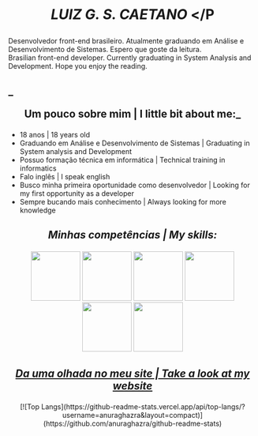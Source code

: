 # <p align="center"> _LUIZ G. S. CAETANO_  </P
Desenvolvedor front-end brasileiro. Atualmente graduando em Análise e Desenvolvimento de Sistemas. Espero que goste da leitura.  
Brasilian front-end developer. Currently graduating in System Analysis and Development. Hope you enjoy the reading.  

## _ <p align="center"> Um pouco sobre mim | I little bit about me:_  </p>
- 18 anos | 18 years old
- Graduando em Análise e Desenvolvimento de Sistemas | Graduating in System analysis and Development
- Possuo formação técnica em informática | Technical training in informatics
- Falo inglês | I speak english
- Busco minha primeira oportunidade como desenvolvedor | Looking for my first opportunity as a developer
- Sempre bucando mais conhecimento | Always looking for more knowledge
  
## _<p align="center"> Minhas competências | My skills:  </p>_
<p float="left" align="center">
  <img src="https://raw.githubusercontent.com/yurijserrano/Github-Profile-Readme-Logos/f994c418a134b58c4aec11152f6a4a33fa89da26/others/html.svg" width="100">
  <img src="https://raw.githubusercontent.com/yurijserrano/Github-Profile-Readme-Logos/f994c418a134b58c4aec11152f6a4a33fa89da26/others/css.svg" width="100">
  <img src="https://raw.githubusercontent.com/yurijserrano/Github-Profile-Readme-Logos/f994c418a134b58c4aec11152f6a4a33fa89da26/programming%20languages/javascript.svg" width="100">
  <img src="https://raw.githubusercontent.com/yurijserrano/Github-Profile-Readme-Logos/f994c418a134b58c4aec11152f6a4a33fa89da26/programming%20languages/c.svg" width="100">
  <img src="https://raw.githubusercontent.com/yurijserrano/Github-Profile-Readme-Logos/f994c418a134b58c4aec11152f6a4a33fa89da26/frameworks/angular.svg" width="100">
  <img src="https://raw.githubusercontent.com/yurijserrano/Github-Profile-Readme-Logos/f994c418a134b58c4aec11152f6a4a33fa89da26/frameworks/vuejs.svg" width="100">
</p>

## <p align="center"> _[Da uma olhada no meu site | Take a look at my website](https://lzcaetano.github.io/)_ </p>

<p align="center"> [![Top Langs](https://github-readme-stats.vercel.app/api/top-langs/?username=anuraghazra&layout=compact)](https://github.com/anuraghazra/github-readme-stats) </p>

